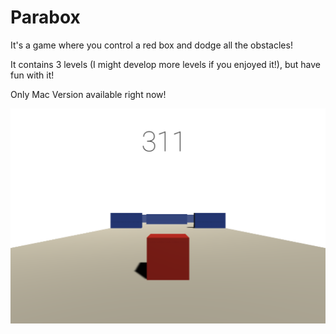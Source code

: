 # Parabox
It's a game where you control a red box and dodge all the obstacles!

It contains 3 levels (I might develop more levels if you enjoyed it!), but have fun with it!

Only Mac Version available right now!

![](Screenshot/screenshot1.png)
